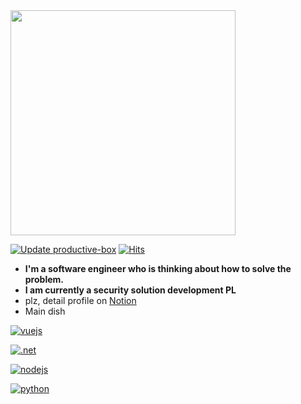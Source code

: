 <img src="https://github-profile-summary-cards.vercel.app/api/cards/profile-details?username=Fhwang0926&theme=nord_dark" width="360px;" />

[![Update
productive-box](https://github.com/Fhwang0926/productive-box/actions/workflows/schedule.yml/badge.svg)](https://github.com/Fhwang0926/productive-box/actions/workflows/schedule.yml)
[![Hits](https://hits.seeyoufarm.com/api/count/incr/badge.svg?url=https%3A%2F%2Fgithub.com%2FFhwang0926&count_bg=%2379C83D&title_bg=%23555555&icon=&icon_color=%23E7E7E7&title=hits&edge_flat=false)](https://hits.seeyoufarm.com)

* **I'm a software engineer who is thinking about how to solve the problem.**
* **I am currently a security solution development PL**
* plz, detail profile on [Notion](https://abalone-file-cbb.notion.site/Jerry-c61b2e6a46094747b411bad094c6f170?pvs=4 "notion profile")
* Main dish


[![vuejs](https://img.shields.io/badge/VueJS-4FC08D?style=flat-square&logo=Vue.js&logoColor=white)](https://img.shields.io/badge/VueJS-4FC08D?style=flat-square&logo=Vue.js&logoColor=white)

[![.net](https://img.shields.io/badge/.Net-512BD4?style=flat-square&logo=.Net&logoColor=white)](https://img.shields.io/badge/.Net-512BD4?style=flat-square&logo=.Net&logoColor=white)

[![nodejs](https://img.shields.io/badge/NodeJS-339933?style=flat-square&logo=Node.js&logoColor=white)](https://img.shields.io/badge/NodeJS-339933?style=flat-square&logo=Node.js&logoColor=white)

[![python](https://img.shields.io/badge/Python-3766AB?style=flat-square&logo=Python&logoColor=white)](https://img.shields.io/badge/Python-3766AB?style=flat-square&logo=Python&logoColor=white)


  <!-- <img style="display:inline;width:96%;" src="https://github-readme-streak-stats.herokuapp.com/?user=Fhwang0926&theme=tokyonight" /> -->

<!-- [![GitHub Streak](https://github-readme-streak-stats.herokuapp.com/?user=Fhwang0926&theme=tokyonight)](https://git.io/streak-stats) -->

<!-- <img align="center" src="https://github-profile-trophy.vercel.app/?username=Fhwang0926&theme=onedark&column=7"/> -->

<!-- <img align="center" src="https://github-readme-stats.vercel.app/api?username=Fhwang0926&theme=radical&show_icons=true&count_private=true&include_all_commits=true" /> -->
